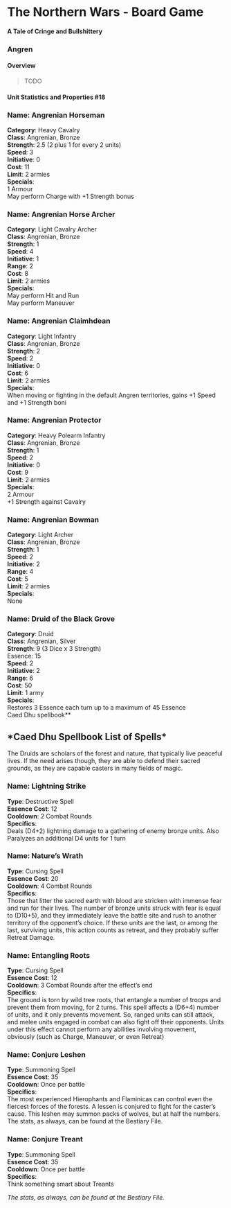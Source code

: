 The Northern Wars - Board Game
==============================

**A Tale of Cringe and Bullshittery**

### Angren

#### Overview

>   TODO

#### Unit Statistics and Properties \#18

### Name: Angrenian Horseman

**Category**:   Heavy Cavalry  
**Class**:   Angrenian, Bronze  
**Strength**:   2.5 (2 plus 1 for every 2 units)  
**Speed**:   3  
**Initiative**:   0  
**Cost**: 11  
**Limit**: 2 armies  
**Specials**:  
1 Armour  
May perform Charge with +1 Strength bonus

### Name: Angrenian Horse Archer

**Category**:   Light Cavalry Archer  
**Class**:   Angrenian, Bronze  
**Strength**:   1  
**Speed**:   4  
**Initiative**:   1  
**Range**: 2  
**Cost**: 8  
**Limit**: 2 armies  
**Specials**:  
May perform Hit and Run  
May perform Maneuver

### Name: Angrenian Claimhdean

**Category**:   Light Infantry  
**Class**:   Angrenian, Bronze  
**Strength**:   2  
**Speed**:   2  
**Initiative**:   0  
**Cost**: 6  
**Limit**: 2 armies  
**Specials**:  
When moving or fighting in the default Angren territories, gains +1 Speed and +1
Strength boni

### Name: Angrenian Protector

**Category**:   Heavy Polearm Infantry  
**Class**:   Angrenian, Bronze  
**Strength**:   1  
**Speed**:   2  
**Initiative**:   0  
**Cost**: 9  
**Limit**: 2 armies  
**Specials**:  
2 Armour  
+1 Strength against Cavalry

### Name: Angrenian Bowman

**Category**:   Light Archer  
**Class**:   Angrenian, Bronze  
**Strength**:   1  
**Speed**:   2  
**Initiative**:   2  
**Range**: 4  
**Cost**: 5  
**Limit**: 2 armies  
**Specials**:  
None

### Name: Druid of the Black Grove

**Category**:   Druid  
**Class**:   Angrenian, Silver  
**Strength**:   9 (3 Dice x 3 Strength)  
Essence: 15  
**Speed**:   2  
**Initiative**:   2  
**Range**: 6  
**Cost**: 50  
**Limit**: 1 army  
**Specials**:  
Restores 3 Essence each turn up to a maximum of 45 Essence  
Caed Dhu spellbook\*\*

\*Caed Dhu Spellbook List of Spells\*
-------------------------------------

The Druids are scholars of the forest and nature, that typically live peaceful
lives. If the need arises though, they are able to defend their sacred grounds,
as they are capable casters in many fields of magic.

### Name: Lightning Strike

**Type**: Destructive Spell  
**Essence Cost**: 12  
**Cooldown**: 2 Combat Rounds  
**Specifics**:  
Deals (D4+2) lightning damage to a gathering of enemy bronze units. Also
Paralyzes an additional D4 units for 1 turn

### Name: Nature’s Wrath

**Type**: Cursing Spell  
**Essence Cost**: 20  
**Cooldown**: 4 Combat Rounds  
**Specifics**:  
Those that litter the sacred earth with blood are stricken with immense fear and
run for their lives. The number of bronze units struck with fear is equal to
(D10+5), and they immediately leave the battle site and rush to another
territory of the opponent’s choice. If these units are the last, or among the
last, surviving units, this action counts as retreat, and they probably suffer
Retreat Damage.

### Name: Entangling Roots

**Type**: Cursing Spell  
**Essence Cost**: 12  
**Cooldown**: 3 Combat Rounds after the effect’s end  
**Specifics**:  
The ground is torn by wild tree roots, that entangle a number of troops and
prevent them from moving, for 2 turns. This spell affects a (D6+4) number of
units, and it only prevents movement. So, ranged units can still attack, and
melee units engaged in combat can also fight off their opponents. Units under
this effect cannot perform any abilities involving movement, obviously (such as
Charge, Maneuver, or even Retreat)

### Name: Conjure Leshen

**Type**: Summoning Spell  
**Essence Cost**: 35  
**Cooldown**: Once per battle  
**Specifics**:  
The most experienced Hierophants and Flaminicas can control even the fiercest
forces of the forests. A lessen is conjured to fight for the caster’s cause.
This leshen may summon packs of wolves, but at half the numbers.  
The stats, as always, can be found at the Bestiary File.

### Name: Conjure Treant

**Type**: Summoning Spell  
**Essence Cost**: 35  
**Cooldown**: Once per battle  
**Specifics**:  
Think something smart about Treants  
  
*The stats, as always, can be found at the Bestiary File.*
